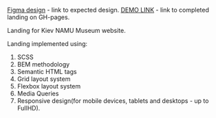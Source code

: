 [Figma design](https://www.figma.com/file/cRBCqE06cDrY3s4jX7h3iY/%D0%9D%D0%90%D0%9C%D0%A3-(Edit)?node-id=0%3A1) - link to expected design.
[DEMO LINK](https://mykolakaradzha.github.io/NAMU-Museum/) - link to completed landing on GH-pages.

Landing for Kiev NAMU Museum website.

Landing implemented using:
1. SCSS
2. BEM methodology
3. Semantic HTML tags
4. Grid layout system
5. Flexbox layout system
6. Media Queries
7. Responsive design(for mobile devices, tablets and desktops - up to FullHD).
